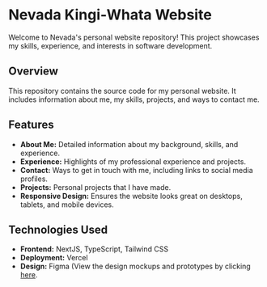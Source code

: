 # Nevada Kingi-Whata Website

Welcome to Nevada's personal website repository! This project showcases my skills, experience, and interests in software development.

## Overview

This repository contains the source code for my personal website. It includes information about me, my skills, projects, and ways to contact me.

## Features

- **About Me:** Detailed information about my background, skills, and experience.
- **Experience:** Highlights of my professional experience and projects.
- **Contact:** Ways to get in touch with me, including links to social media profiles.
- **Projects:** Personal projects that I have made.
- **Responsive Design:** Ensures the website looks great on desktops, tablets, and mobile devices.

## Technologies Used

- **Frontend:** NextJS, TypeScript, Tailwind CSS
- **Deployment:** Vercel 
- **Design:** Figma (View the design mockups and prototypes by clicking [here](https://www.figma.com/design/1poHvmaf19cPjEJNYgFGYq/Nevada-Website?node-id=0-1&t=2rSF0JvQmLQLLWre-0).
